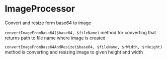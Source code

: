 # ImageProcessor
Convert and resize form base64 to image

`convertImageFromBase64($base64, $fileName)` method for converting that returns path to file name where image is created

`convertImageFromBase64AndResize($base64, $fileName, $rWidth, $rHeight)` method is converting and resizing image to given height and width
